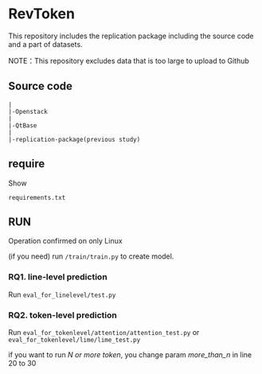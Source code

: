 # RevToken

This repository includes the replication package including the source code and a part of datasets.

NOTE：This repository excludes data that is too large to upload to Github
## Source code
```
|
|-Openstack
|
|-QtBase
|
|-replication-package(previous study)
```

## require
Show
```
requirements.txt
```

## RUN
Operation confirmed on only Linux

(if you need) run ```/train/train.py``` to create model.
### RQ1. line-level prediction
Run ```eval_for_linelevel/test.py```

### RQ2. token-level prediction
Run ```eval_for_tokenlevel/attention/attention_test.py``` or ```eval_for_tokenlevel/lime/lime_test.py```

if you want to run *N or more token*, you change param *more_than_n* in line 20 to 30